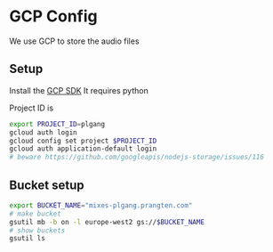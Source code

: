 # GCP Config

We use GCP to store the audio files

## Setup

Install the [GCP SDK](https://cloud.google.com/sdk/docs/quickstart#deb)
It requires python

Project ID is

```bash
export PROJECT_ID=plgang
gcloud auth login
gcloud config set project $PROJECT_ID
gcloud auth application-default login
# beware https://github.com/googleapis/nodejs-storage/issues/116
```

## Bucket setup

```bash
export BUCKET_NAME="mixes-plgang.prangten.com"
# make bucket
gsutil mb -b on -l europe-west2 gs://$BUCKET_NAME
# show buckets
gsutil ls
```
